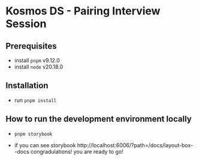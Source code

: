 # Kosmos DS - Pairing Interview Session


## Prerequisites
- install `pnpm` v9.12.0
- install `node` v20.18.0


## Installation
- run `pnpm install`

## How to run the development environment locally
- `pnpm storybook`

- if you can see storybook http://localhost:6006/?path=/docs/layout-box--docs congradulations! you are ready to go!


